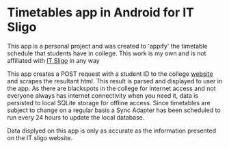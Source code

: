 # Timetables app in Android for IT Sligo

This app is a personal project and was created to 'appify' the timetable schedule that students have in college. This work is my own and is not affiliated with [IT Sligo](https://itsligo.ie/) in any way

This app creates a POST request with a student ID to the college [website](https://itsligo.ie/student-hub/my-timetable/) and scrapes the resultant html. This result is parsed and displayed to user in the app.
As there are blackspots in the college for internet access and not everyone always has internet connectivity when you need it, data is persisted to local SQLite storage for offline access.
Since timetables are subject to change on a regular basis a Sync Adapter has been scheduled to run every 24 hours to update the local database.

Data displyed on this app is only as accurate as the information presented on the IT sligo website.

